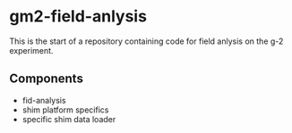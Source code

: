 gm2-field-anlysis
===

This is the start of a repository containing code for field anlysis on the g-2 experiment.

Components
---

* fid-analysis
* shim platform specifics
* specific shim data loader